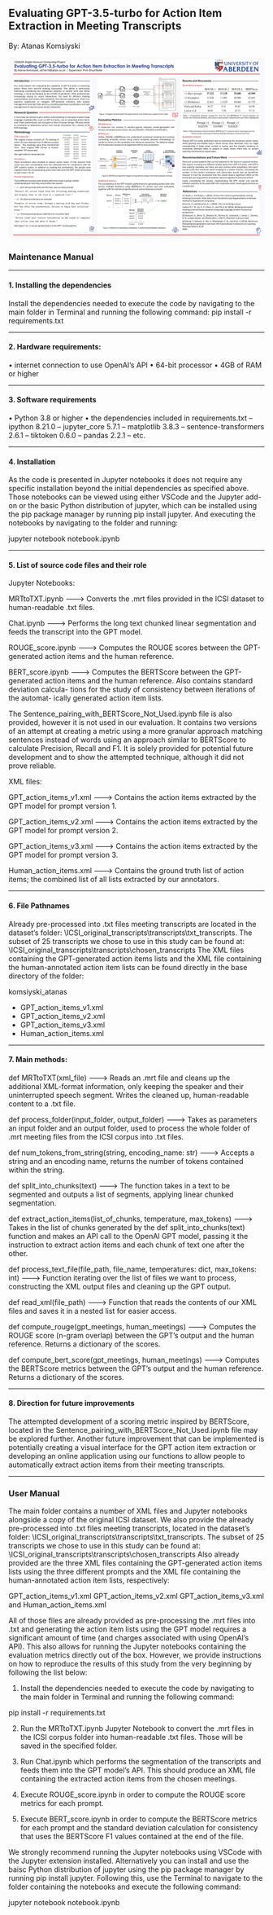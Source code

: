 ## Evaluating GPT-3.5-turbo for Action Item Extraction in Meeting Transcripts 
By: Atanas Komsiyski

![Poster](https://github.com/atanas-kom/honours-project/blob/main/dissertation_poster.png)

### Maintenance Manual
________________________________________
#### 1. Installing the dependencies
Install the dependencies needed to execute the code by navigating to the main folder in Terminal
and running the following command:
pip install -r requirements.txt
________________________________________
#### 2. Hardware requirements:
• internet connection to use OpenAI’s API
• 64-bit processor
• 4GB of RAM or higher
________________________________________
#### 3. Software requirements
• Python 3.8 or higher
• the dependencies included in requirements.txt
	– ipython 8.21.0
	– jupyter_core 5.7.1
	– matplotlib 3.8.3
	– sentence-transformers 2.6.1
	– tiktoken 0.6.0
	– pandas 2.2.1
	– etc.
________________________________________
#### 4. Installation
As the code is presented in Jupyter notebooks it does not require any specific installation beyond
the initial dependencies as specified above. Those notebooks can be viewed using either VSCode
and the Jupyter add-on or the basic Python distribution of jupyter, which can be installed using
the pip package manager by running pip install jupyter. And executing the notebooks by
navigating to the folder and running:

jupyter notebook notebook.ipynb
________________________________________
#### 5. List of source code files and their role

Jupyter Notebooks:

MRTtoTXT.ipynb
---> Converts the .mrt files provided in the ICSI dataset to human-readable .txt files.

Chat.ipynb
---> Performs the long text chunked linear segmentation and feeds the transcript into the GPT model.

ROUGE_score.ipynb
---> Computes the ROUGE scores between the GPT-generated action
items and the human reference.

BERT_score.ipynb
---> Computes the BERTScore between the GPT-generated action items
and the human reference. Also contains standard deviation calcula-
tions for the study of consistency between iterations of the automat-
ically generated action item lists.

The Sentence_pairing_with_BERTScore_Not_Used.ipynb file is also provided, however it is not used in our evaluation. It contains two versions of an attempt at creating a metric using a more granular approach matching sentences instead of words using an approach similar to
BERTScore to calculate Precision, Recall and F1. It is solely provided for potential future development and to show the attempted technique, although it did not prove reliable.

XML files:

GPT_action_items_v1.xml
---> Contains the action items extracted by the GPT model for prompt version 1.

GPT_action_items_v2.xml
---> Contains the action items extracted by the GPT model for prompt version 2.

GPT_action_items_v3.xml
---> Contains the action items extracted by the GPT model for prompt version 3.

Human_action_items.xml
---> Contains the ground truth list of action items; the combined list of all lists extracted by our annotators.

________________________________________
#### 6. File Pathnames
Already pre-processed into .txt files meeting transcripts are located in the dataset’s folder:
\ICSI_original_transcripts\transcripts\txt_transcripts.
The subset of 25 transcripts we chose to use in this study can be found at:
\ICSI_original_transcripts\transcripts\chosen_transcripts
The XML files containing the GPT-generated action items lists and the XML file containing the human-annotated action item lists can be found directly in the base directory of the folder:

komsiyski_atanas
- GPT_action_items_v1.xml
- GPT_action_items_v2.xml
- GPT_action_items_v3.xml
- Human_action_items.xml

________________________________________
#### 7. Main methods:

def MRTtoTXT(xml_file)
---> Reads an .mrt file and cleans up the additional XML-format information, only keeping the speaker and their uninterrupted speech segment. Writes the cleaned up, human-readable content to a .txt file.

def process_folder(input_folder, output_folder)
---> Takes as parameters an input folder and an output folder, used to process the whole folder of .mrt
meeting files from the ICSI corpus into .txt files. 

def num_tokens_from_string(string, encoding_name: str)
---> Accepts a string and an encoding name, returns the number of tokens contained within the string.

def split_into_chunks(text)
---> The function takes in a text to be segmented and outputs a list of segments, applying linear chunked
segmentation.

def extract_action_items(list_of_chunks, temperature, max_tokens)
---> Takes in the list of chunks generated by the def split_into_chunks(text) function and makes an API call to the OpenAI GPT model, passing it the instruction to extract action items and each chunk of text one after the other.

def process_text_file(file_path, file_name, temperatures: dict, max_tokens: int)
---> Function iterating over the list of files we want to process, constructing the XML output files and
cleaning up the GPT output. 

def read_xml(file_path)
---> Function that reads the contents of our XML files and saves it in a nested list for easier access.

def compute_rouge(gpt_meetings, human_meetings)
---> Computes the ROUGE score (n-gram overlap) between the GPT’s output and the human reference. Returns a dictionary of the scores.

def compute_bert_score(gpt_meetings, human_meetings)
---> Computes the BERTScore metrics between the GPT’s output and the human reference. Returns a dictionary of the scores.

________________________________________
#### 8. Direction for future improvements
The attempted development of a scoring metric inspired by BERTScore, located in the Sentence_pairing_with_BERTScore_Not_Used.ipynb file may be explored further. Another future improvement that can be implemented is potentially creating a visual interface for the GPT action item extraction or developing an online application using our functions to allow people to automatically extract action items from their meeting transcripts.


-------------------------------------------------------
### User Manual

The main folder contains a number of XML files and Jupyter notebooks alongside a copy of the original ICSI dataset. We also provide the already pre-processed into .txt files meeting transcripts, located in the dataset’s folder:
\ICSI_original_transcripts\transcripts\txt_transcripts.
The subset of 25 transcripts we chose to use in this study can be found at:
\ICSI_original_transcripts\transcripts\chosen_transcripts
Also already provided are the three XML files containing the GPT-generated action items lists
using the three different prompts and the XML file containing the human-annotated action item
lists, respectively:

GPT_action_items_v1.xml
GPT_action_items_v2.xml
GPT_action_items_v3.xml
and
Human_action_items.xml

All of those files are already provided as pre-processing the .mrt files into .txt and generating the action item lists using the GPT model requires a significant amount of time (and charges associated with using OpenAI’s API). This also allows for running the Jupyter notebooks containing the evaluation metrics directly out of the box. However, we provide instructions on how to reproduce the results of this study from the very beginning by following the list below:

1. Install the dependencies needed to execute the code by navigating to the main folder in
Terminal and running the following command:

pip install -r requirements.txt

2. Run the MRTtoTXT.ipynb Jupyter Notebook to convert the .mrt files in the ICSI corpus
folder into human-readable .txt files. Those will be saved in the specified folder.

3. Run Chat.ipynb which performs the segmentation of the transcripts and feeds them
into the GPT model’s API. This should produce an XML file containing the extracted action
items from the chosen meetings.

4. Execute ROUGE_score.ipynb in order to compute the ROUGE score metrics for each
prompt.

5. Execute BERT_score.ipynb in order to compute the BERTScore metrics for each
prompt and the standard deviation calculation for consistency that uses the BERTScore F1
values contained at the end of the file.

We strongly recommend running the Jupyter notebooks using VSCode with the Jupyter extension installed. Alternatively you can install and use the baisc Python distribution of jupyter using the pip package manager by running pip install jupyter. Following this, use the Terminal to navigate to the folder containing the notebooks and execute the following command:

jupyter notebook notebook.ipynb

